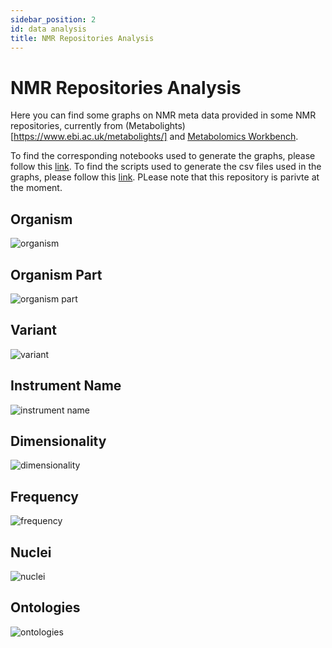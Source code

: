 ```yaml
---
sidebar_position: 2
id: data analysis
title: NMR Repositories Analysis
---
```

# NMR Repositories Analysis
Here you can find some graphs on NMR meta data provided in some NMR repositories, currently from (Metabolights)[https://www.ebi.ac.uk/metabolights/] and [Metabolomics Workbench](https://www.metabolomicsworkbench.org/).

To find the corresponding notebooks used to generate the graphs, please follow this [link](https://github.com/NFDI4Chem/repo-scripts/tree/main/notebooks). To find the scripts used to generate the csv files used in the graphs, please follow this [link](https://github.com/NFDI4Chem/repo-scripts). PLease note that this repository is parivte at the moment.

## Organism
![organism](https://github.com/NFDI4Chem/nmrxiv-docs/blob/main/static/img/organism.png)

## Organism Part
![organism part](https://github.com/NFDI4Chem/nmrxiv-docs/blob/main/static/img/part.png)

## Variant
![variant](https://github.com/NFDI4Chem/nmrxiv-docs/blob/main/static/img/variant.png)

## Instrument Name
![instrument name](https://github.com/NFDI4Chem/nmrxiv-docs/blob/main/static/img/instruments.png)

## Dimensionality
![dimensionality](https://github.com/NFDI4Chem/nmrxiv-docs/blob/main/static/img/dimensionality.png)

## Frequency
![frequency](https://github.com/NFDI4Chem/nmrxiv-docs/blob/main/static/img/frequency.png)

## Nuclei
![nuclei](https://github.com/NFDI4Chem/nmrxiv-docs/blob/main/static/img/nuclei.png)

## Ontologies
![ontologies](https://github.com/NFDI4Chem/nmrxiv-docs/blob/main/static/img/ontology.png)
